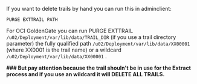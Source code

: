 If you want to delete trails by hand you can run this in adminclient:

    PURGE EXTTRAIL PATH

For OCI GoldenGate you can run PURGE EXTTRAIL `/u02/Deployment/var/lib/data/TRAIL_DIR` (if you use a trail directory parameter) the fully qualified path  `/u02/Deployment/var/lib/data/XX00001` (where XX0001 is the trail name) or a wildcard `/u02/Deployment/var/lib/data/XX00001` .

**### But pay attention because the trail shouln't be in use for the Extract process and if you use an wildcard it will DELETE ALL TRAILS.**
